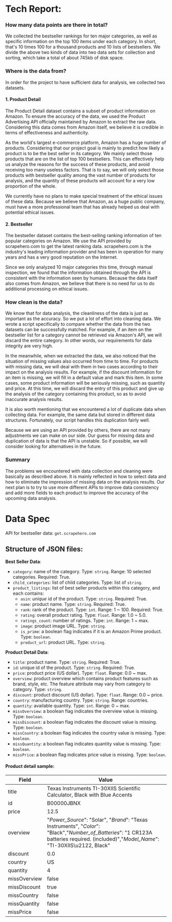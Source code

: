 # Tech Report:

### How many data points are there in total?

We collected the bestseller rankings for ten major categories, as well as specific information on the top 100 items under each category. In short, that's 10 times 100 for a thousand products and 10 lists of bestsellers. We divide the above two kinds of data into two data sets for collection and sorting, which take a total of about 745kb of disk space.

### Where is the data from?

In order for the project to have sufficient data for analysis, we collected two datasets. 

#### 1. Product Detail

The Product Detail dataset contains a subset of product information on Amazon. To ensure the accuracy of the data, we used the Product Advertising API officially maintained by Amazon to extract the raw data. Considering this data comes from Amazon itself, we believe it is credible in terms of effectiveness and authenticity. 

As the world's largest e-commerce platform, Amazon has a huge number of products. Considering that our project goal is mainly to predict how likely a product is to be the best seller in its category. We mainly select those products that are on the list of top 100 bestsellers. This can effectively help us analyze the reasons for the success of these products, and avoid receiving too many useless factors. That is to say, we will only select those products with bestseller quality among the vast number of products for analysis, and the quantity of these products will account for a very low proportion of the whole.

We currently have no plans to make special treatment of the ethical issues of these data. Because we believe that Amazon, as a huge public company, must have a more professional team that has already helped us deal with potential ethical issues.

#### 2. Bestseller

The bestseller dataset contains the best-selling ranking information of ten popular categories on Amazon. We use the API provided by scrapehero.com to get the latest ranking data. scrapehero.com is the industry's leading information provider and has been in operation for many years and has a very good reputation on the Internet. 

Since we only analyzed 10 major categories this time, through manual inspection, we found that the information obtained through the API is consistent with the information seen by humans.  Because the data itself also comes from Amazon, we believe that there is no need for us to do additional processing on ethical issues.

### How clean is the data?

We know that for data analysis, the cleanliness of the data is just as important as the accuracy. So we put a lot of effort into cleaning data. We wrote a script specifically to compare whether the data from the two datasets can be successfully matched. For example, if an item on the bestseller list for a category cannot be retrieved via Amazon's API, we will discard the entire category. In other words, our requirements for data integrity are very high.

In the meanwhile, when we extracted the data, we also noticed that the situation of missing values also occurred from time to time. For products with missing data, we will deal with them in two cases according to their impact on the analysis results. For example, if the discount information for an item is missing, we will fill in a default value and mark this item. In some cases, some product information will be seriously missing, such as quantity and price. At this time, we will discard the entry of this product and give up the analysis of the category containing this product, so as to avoid inaccurate analysis results.

It is also worth mentioning that we encountered a lot of duplicate data when collecting data. For example, the same data but stored in different data structures. Fortunately, our script handles this duplication fairly well.

Because we are using an API provided by others, there are not many adjustments we can make on our side. Our guess for missing data and duplication of data is that the API is unstable. So if possible, we will consider looking for alternatives in the future.

### Summary

The problems we encountered with data collection and cleaning were basically as described above. It is mainly reflected in how to select data and how to eliminate the impression of missing data on the analysis results. Our next plan is to try to use more different APIs to improve data consistency and add more fields to each product to improve the accuracy of the upcoming data analysis.



# Data Spec

API for bestseller data: `get.scrapehero.com`

## Structure of JSON files:
**Best Seller Data**:
* `category`: name of the category. Type: `string`. Range: 10 selected categories. Required: True.
* `child_categories`: list of child categories. Type: list of `string`. 
* `product_listings`: list of best seller products within this category, and each contains:
    * `asin`: *unique* id of the product. Type: `string`. Required: True.
    * `name`: product name. Type: `string`. Required: True.
    * `rank`: rank of the product. Type: `int`. Range: 1 ~ 100. Required: True.
    * `rating`: overall product rating. Type: `float`. Range: 1.0 ~ 5.0.
    * `ratings_count`: number of ratings. Type: `int`. Range: 1 ~ max.
    * `image`: product image URL. Type: `string`.
    * `is_prime`: a boolean flag indicates if it is an Amazon Prime product. Type: `boolean`. 
    * `product_url`: product URL. Type: `string`.

**Product Detail Data**:
* `title`: product name. Type: `string`. Required: True.
* `id`: unique id of the product. Type: `string`. Required: True.
* `price`: product price (US dollar). Type: `float`. Range: 0.0 ~ max. 
* `overview`: product overview which contains product features such as brand, style, etc. The feature attribute may vary from category to category. Type: `string`. 
* `discount`: product discount (US dollar). Type: `float`. Range: 0.0 ~ price. 
* `country`: manufacturing country. Type: `string`. Range: countries.
* `quantity`: available quantity.  Type: `int`. Range: 0 ~ max.
* `missOverview`: a boolean flag indicates the overview value is missing. Type: `boolean`.
* `missDiscount`: a boolean flag indicates the discount value is missing. Type: `boolean`. 
* `missCountry`: a boolean flag indicates the country value is missing. Type: `boolean`.
* `missQuantity`:  a boolean flag indicates quantity value is missing. Type: `boolean`.
* `missPrice`: a boolean flag indicates price value is missing. Type: `boolean`. 

#### Product detail sample:

| Field        | Value                                                        |
| ------------ | ------------------------------------------------------------ |
| title        | Texas Instruments TI-30XIIS Scientific Calculator, Black with Blue Accents |
| id           | B00000JBNX                                                   |
| price        | 12.5                                                         |
| overview     | "_Power_Source_": "Solar",  "_Brand_": "Texas Instruments", "_Color_": "Black","_Number_of_Batteries_": "1 CR123A batteries required. (included)","_Model_Name_": "TI-30XIIS\u2122, Black" |
| discount     | 0.0                                                          |
| country      | US                                                           |
| quantity     | 4                                                            |
| missOverview | false                                                        |
| missDiscount | true                                                         |
| missCountry  | false                                                        |
| missQuantity | false                                                        |
| missPrice    | false                                                        |


 
 


















